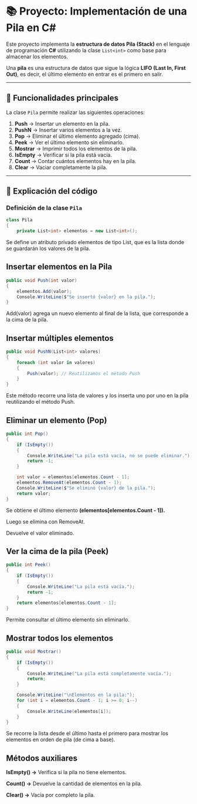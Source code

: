 # 📚 Proyecto: Implementación de una Pila en C#

Este proyecto implementa la **estructura de datos Pila (Stack)** en el lenguaje de programación **C#** utilizando la clase `List<int>` como base para almacenar los elementos.  

Una **pila** es una estructura de datos que sigue la lógica **LIFO (Last In, First Out)**, es decir, el último elemento en entrar es el primero en salir.

---

## 🚀 Funcionalidades principales

La clase `Pila` permite realizar las siguientes operaciones:

1. **Push** → Insertar un elemento en la pila.
2. **PushN** → Insertar varios elementos a la vez.
3. **Pop** → Eliminar el último elemento agregado (cima).
4. **Peek** → Ver el último elemento sin eliminarlo.
5. **Mostrar** → Imprimir todos los elementos de la pila.
6. **IsEmpty** → Verificar si la pila está vacía.
7. **Count** → Contar cuántos elementos hay en la pila.
8. **Clear** → Vaciar completamente la pila.

---

## 📝 Explicación del código

### Definición de la clase `Pila`
```csharp
class Pila
{
    private List<int> elementos = new List<int>();
```
Se define un atributo privado elementos de tipo List<int>, que es la lista donde se guardarán los valores de la pila. 

## Insertar elementos en la Pila 
``` csharp
public void Push(int valor)
{
    elementos.Add(valor);
    Console.WriteLine($"Se insertó {valor} en la pila.");
} 
```

Add(valor) agrega un nuevo elemento al final de la lista, que corresponde a la cima de la pila.

## Insertar múltiples elementos
```csharp
public void PushN(List<int> valores)
{
    foreach (int valor in valores)
    {
        Push(valor); // Reutilizamos el método Push
    }
}
```

Este método recorre una lista de valores y los inserta uno por uno en la pila reutilizando el método Push.

## Eliminar un elemento (Pop)
```csharp
public int Pop()
{
    if (IsEmpty())
    {
        Console.WriteLine("La pila está vacía, no se puede eliminar.");
        return -1;
    }

    int valor = elementos[elementos.Count - 1];
    elementos.RemoveAt(elementos.Count - 1);
    Console.WriteLine($"Se eliminó {valor} de la pila.");
    return valor;
}
```

Se obtiene el último elemento **(elementos[elementos.Count - 1]).**

Luego se elimina con RemoveAt.

Devuelve el valor eliminado.

## Ver la cima de la pila (Peek)
```csharp
public int Peek()
{
    if (IsEmpty())
    {
        Console.WriteLine("La pila está vacía.");
        return -1;
    }
    return elementos[elementos.Count - 1];
}
```

Permite consultar el último elemento sin eliminarlo.

## Mostrar todos los elementos
```csharp
public void Mostrar()
{
    if (IsEmpty())
    {
        Console.WriteLine("La pila está completamente vacía.");
        return;
    }

    Console.WriteLine("\nElementos en la pila:");
    for (int i = elementos.Count - 1; i >= 0; i--)
    {
        Console.WriteLine(elementos[i]);
    }
}
```

Se recorre la lista desde el último hasta el primero para mostrar los elementos en orden de pila (de cima a base).

## Métodos auxiliares

**IsEmpty() →** Verifica si la pila no tiene elementos.

**Count() →** Devuelve la cantidad de elementos en la pila.

**Clear() →** Vacía por completo la pila.